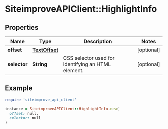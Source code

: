 # SiteimproveAPIClient::HighlightInfo

## Properties

| Name | Type | Description | Notes |
| ---- | ---- | ----------- | ----- |
| **offset** | [**TextOffset**](TextOffset.md) |  | [optional] |
| **selector** | **String** | CSS selector used for identifying an HTML element. | [optional] |

## Example

```ruby
require 'siteimprove_api_client'

instance = SiteimproveAPIClient::HighlightInfo.new(
  offset: null,
  selector: null
)
```

